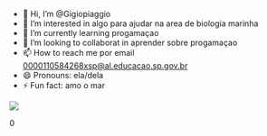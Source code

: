 - 👋 Hi, I’m @Gigiopiaggio
- 👀 I’m interested in algo para ajudar na area de biologia marinha
- 🌱 I’m currently learning progamaçao
- 💞️ I’m looking to collaborat in aprender sobre progamaçao 
- 📫 How to reach me por email 0000110584268xsp@al.educacao.sp.gov.br
- 😄 Pronouns: ela/dela
- ⚡ Fun fact: amo o mar

<!---
Gigiopiaggio/Gigiopiaggio is a ✨ special ✨ repository because its `README.md` (this file) appears on your GitHub profile.
You can click the Preview link to take a look at your changes.
--->


![](https://media1.tenor.com/m/9_RncObcArkAAAAd/rudy-pankow.gif)













0
